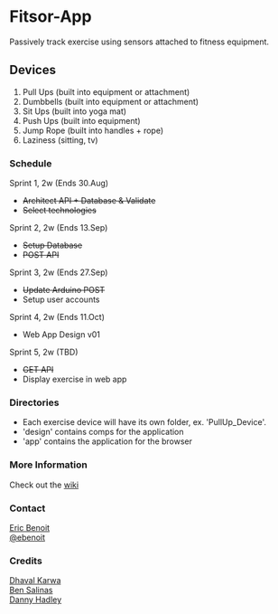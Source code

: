 Fitsor-App
==================

Passively track exercise using sensors attached to fitness equipment.



Devices
-------------

1. Pull Ups (built into equipment or attachment)
2. Dumbbells (built into equipment or attachment)
3. Sit Ups (built into yoga mat)
4. Push Ups (built into equipment)
5. Jump Rope (built into handles + rope)
6. Laziness (sitting, tv)


### Schedule
Sprint 1, 2w (Ends 30.Aug)
* ~~Architect API + Database & Validate~~
* ~~Select technologies~~

Sprint 2, 2w (Ends 13.Sep)
* ~~Setup Database~~
* ~~POST API~~

Sprint 3, 2w (Ends 27.Sep)
* ~~Update Arduino POST~~
* Setup user accounts

Sprint 4, 2w (Ends 11.Oct)
* Web App Design v01

Sprint 5, 2w (TBD)
* ~~GET API~~
* Display exercise in web app


### Directories
* Each exercise device will have its own folder, ex. 'PullUp_Device'.
* 'design' contains comps for the application
* 'app' contains the application for the browser


### More Information
Check out the [wiki](https://github.com/ericbenwa/fitsor/wiki)


### Contact
<a href="https://github.com/ericbenwa">Eric Benoit</a><br />
<a href="https://twitter.com/ebenoit">@ebenoit</a>


### Credits
<a href="https://github.com/dk4invo">Dhaval Karwa</a><br />
<a href="https://github.com/bsalinas">Ben Salinas</a><br />
<a href="https://github.com/dadleyy">Danny Hadley</a>
